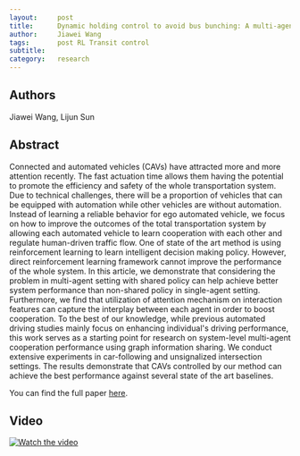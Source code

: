 ```yaml
---
layout:     post
title:      Dynamic holding control to avoid bus bunching: A multi-agent deep reinforcement learning framework
author:     Jiawei Wang
tags: 		post RL Transit control
subtitle:  	
category:   research
---
```


## Authors
Jiawei Wang, Lijun Sun

## Abstract 

Connected and automated vehicles (CAVs) have attracted more and more attention recently. The fast actuation time allows them having the potential to promote the efficiency and safety of the whole transportation system. Due to technical challenges, there will be a proportion of vehicles that can be equipped with automation while other vehicles are without automation. Instead of learning a reliable behavior for ego automated vehicle, we focus on how to improve the outcomes of the total transportation system by allowing each automated vehicle to learn cooperation with each other and regulate human-driven traffic flow. One of state of the art method is using reinforcement learning to learn intelligent decision making policy. However, direct reinforcement learning framework cannot improve the performance of the whole system. In this article, we demonstrate that considering the problem in multi-agent setting with shared policy can help achieve better system performance than non-shared policy in single-agent setting. Furthermore, we find that utilization of attention mechanism on interaction features can capture the interplay between each agent in order to boost cooperation. To the best of our knowledge, while previous automated driving studies mainly focus on enhancing individual's driving performance, this work serves as a starting point for research on system-level multi-agent cooperation performance using graph information sharing. We conduct extensive experiments in car-following and unsignalized intersection settings. The results demonstrate that CAVs controlled by our method can achieve the best performance against several state of the art baselines.

You can find the full paper [here](https://www.sciencedirect.com/science/article/pii/S0968090X20305763).

## Video
[![Watch the video](https://smart-transport.github.io/img/projects/bus_holding01.png)](https://youtu.be/TuScMyhkL9g)
<!-- <iframe width="560" height="315" src="https://youtu.be/TuScMyhkL9g" frameborder="0" allow="autoplay; encrypted-media" allowfullscreen></iframe> -->
<!-- <video src="video.mp4" width="320" height="200" controls preload></video> -->